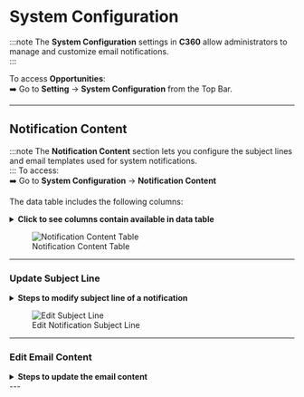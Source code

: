 # System Configuration

:::note
The **System Configuration** settings in **C360** allow administrators to manage and customize email notifications.  
:::

To access **Opportunities**:  
➡️ Go to **Setting** → **System Configuration** from the Top Bar.

---

## Notification Content
:::note
The **Notification Content** section lets you configure the subject lines and email templates used for system notifications.  
:::
To access:  
➡️ Go to **System Configuration** → **Notification Content**  

The data table includes the following columns:
 
<details>
<summary><strong>Click to see columns contain available in data table</strong></summary>
<p>
- **Notification** → Displays the event or activity triggering the notification.  
- **Subject Line** → Defines the subject of the email that will be sent.  
- **Actions** → Provides options to edit the email content.  
</p>
</details>

<figure>
  <img src="/media/image13.png" alt="Notification Content Table" />
  <figcaption>Notification Content Table</figcaption>
</figure>

---

### Update Subject Line

<details>
<summary><strong>Steps to modify subject line of a notification</strong></summary>
<p>
1. Click on the **Subject Line** field in the table.  
2. Enter the updated subject text.  
3. Press **Enter** or click outside the field to save changes.  
</p>
</details>

<figure>
  <img src="/media/image14.png" alt="Edit Subject Line" />
  <figcaption>Edit Notification Subject Line</figcaption>
</figure>

---

### Edit Email Content
<details>
<summary><strong>Steps to update the email content</strong></summary>
<p>
1. In the **Actions** column, click the **Edit** icon for the relevant notification.  
2. You will be redirected to the **Email Design Page**.  
3. Update the email template as needed.  
4. Click **Save** to apply changes, or **Cancel** to discard them.  
</p>
</details>
---
